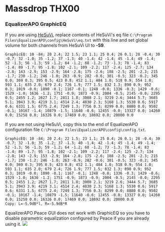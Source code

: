 # Massdrop THX00
### EqualizerAPO GraphicEQ
If you are using [HeSuVi](https://sourceforge.net/projects/hesuvi/), replace contents of HeSuVi's eq file `C:\Program Files\EqualizerAPO\config\HeSuVi\eq.txt` with this line and set global volume for both channels from HeSuVi UI to **-59**.
```
GraphicEQ: 10 -84; 20 2.4; 22 1.5; 23 1.1; 25 0.4; 26 0.1; 28 -0.4; 30 -0.7; 32 -1.0; 35 -1.2; 37 -1.3; 40 -1.4; 42 -1.4; 45 -1.4; 49 -1.4; 52 -1.3; 56 -1.3; 59 -1.2; 64 -1.2; 68 -1.2; 73 -1.3; 78 -1.4; 83 -1.4; 89 -1.7; 95 -1.8; 102 -2.1; 109 -2.2; 117 -2.4; 125 -2.7; 134 -2.8; 143 -2.9; 153 -2.9; 164 -2.8; 175 -2.6; 188 -2.5; 201 -2.3; 215 -1.7; 230 -1.2; 246 -1.0; 263 -0.9; 282 -0.6; 301 -0.5; 323 -0.2; 345 0.0; 369 0.3; 395 0.5; 423 0.8; 452 1.1; 484 1.0; 518 0.9; 554 1.0; 593 1.1; 635 2.0; 679 2.4; 726 1.9; 777 1.5; 832 1.3; 890 0.9; 952 0.3; 1019 -0.0; 1090 -0.1; 1167 -0.1; 1248 -0.0; 1336 -0.3; 1429 -0.6; 1529 -1.0; 1636 -1.2; 1751 -0.9; 1873 -0.9; 2004 -0.5; 2145 -0.0; 2295 0.5; 2455 1.2; 2627 1.7; 2811 1.8; 3008 2.1; 3219 2.6; 3444 5.7; 3685 5.1; 3943 3.9; 4219 3.1; 4514 2.4; 4830 2.3; 5168 1.3; 5530 0.6; 5917 0.6; 6331 1.5; 6775 2.4; 7249 1.3; 7756 0.3; 8299 0.0; 8880 0.0; 9502 -0.1; 10167 -1.4; 10879 -1.5; 11640 -0.6; 12455 -0.0; 13327 0.0; 14260 0.0; 15258 0.0; 16326 0.0; 17469 0.0; 18692 0.0; 20000 0.0
```
If you are not using HeSuVi, copy this to the end of EqualizerAPO configuration file `C:\Program Files\EqualizerAPO\config\config.txt`.
```
GraphicEQ: 10 -84; 20 2.4; 22 1.5; 23 1.1; 25 0.4; 26 0.1; 28 -0.4; 30 -0.7; 32 -1.0; 35 -1.2; 37 -1.3; 40 -1.4; 42 -1.4; 45 -1.4; 49 -1.4; 52 -1.3; 56 -1.3; 59 -1.2; 64 -1.2; 68 -1.2; 73 -1.3; 78 -1.4; 83 -1.4; 89 -1.7; 95 -1.8; 102 -2.1; 109 -2.2; 117 -2.4; 125 -2.7; 134 -2.8; 143 -2.9; 153 -2.9; 164 -2.8; 175 -2.6; 188 -2.5; 201 -2.3; 215 -1.7; 230 -1.2; 246 -1.0; 263 -0.9; 282 -0.6; 301 -0.5; 323 -0.2; 345 0.0; 369 0.3; 395 0.5; 423 0.8; 452 1.1; 484 1.0; 518 0.9; 554 1.0; 593 1.1; 635 2.0; 679 2.4; 726 1.9; 777 1.5; 832 1.3; 890 0.9; 952 0.3; 1019 -0.0; 1090 -0.1; 1167 -0.1; 1248 -0.0; 1336 -0.3; 1429 -0.6; 1529 -1.0; 1636 -1.2; 1751 -0.9; 1873 -0.9; 2004 -0.5; 2145 -0.0; 2295 0.5; 2455 1.2; 2627 1.7; 2811 1.8; 3008 2.1; 3219 2.6; 3444 5.7; 3685 5.1; 3943 3.9; 4219 3.1; 4514 2.4; 4830 2.3; 5168 1.3; 5530 0.6; 5917 0.6; 6331 1.5; 6775 2.4; 7249 1.3; 7756 0.3; 8299 0.0; 8880 0.0; 9502 -0.1; 10167 -1.4; 10879 -1.5; 11640 -0.6; 12455 -0.0; 13327 0.0; 14260 0.0; 15258 0.0; 16326 0.0; 17469 0.0; 18692 0.0; 20000 0.0
Copy: L=-5.9dB*l, R=-5.9dB*R
```
EqualizerAPO Peace GUI does not work with GraphicEQ so you have to disable parametric equalization configured by Peace if you are already using it.
![](https://raw.githubusercontent.com/jaakkopasanen/AutoEq/master/results/SBAF-Serious/innerfidelity/onear/Massdrop%20THX00/Massdrop%20THX00.png)
